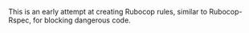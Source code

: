 This is an early attempt at creating Rubocop rules, similar to Rubocop-Rspec, for 
blocking dangerous code.